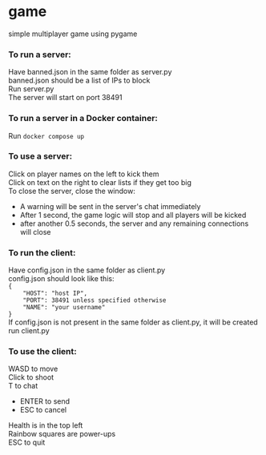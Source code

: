 # game
simple multiplayer game using pygame

### To run a server:

Have banned.json in the same folder as server.py  
banned.json should be a list of IPs to block  
Run server.py  
The server will start on port 38491

### To run a server in a Docker container:

Run `docker compose up`

### To use a server:

Click on player names on the left to kick them  
Click on text on the right to clear lists if they get too big  
To close the server, close the window:  
- A warning will be sent in the server's chat immediately  
- After 1 second, the game logic will stop and all players will be kicked  
- after another 0.5 seconds, the server and any remaining connections will close  

### To run the client:

Have config.json in the same folder as client.py  
config.json should look like this:  
`{`  
`    "HOST": "host IP",`  
`    "PORT": 38491 unless specified otherwise`  
`    "NAME": "your username"`  
`}`  
If config.json is not present in the same folder as client.py, it will be created  
run client.py

### To use the client:

WASD to move  
Click to shoot  
T to chat  
- ENTER to send  
- ESC to cancel  

Health is in the top left  
Rainbow squares are power-ups  
ESC to quit
